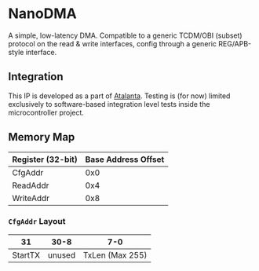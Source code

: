 # NanoDMA

A simple, low-latency DMA. Compatible to a generic TCDM/OBI (subset) protocol on the read & write interfaces, config through a generic REG/APB-style interface.

## Integration
This IP is developed as a part of [Atalanta](https://github.com/soc-hub-fi/atalanta). Testing is (for now) limited exclusively to software-based integration level tests inside the microcontroller project.

## Memory Map

| Register (32-bit) | Base Address Offset |
|-------------------|---------------------|
| CfgAddr           | 0x0                 |
| ReadAddr          | 0x4                 |
| WriteAddr         | 0x8                 |

### `CfgAddr` Layout

| 31      | 30-8   | 7-0            |
|---------|--------|----------------|
| StartTX | unused | TxLen (Max 255)|